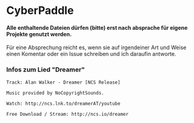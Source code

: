 # CyberPaddle
#### Alle enthaltende Dateien dürfen (bitte) erst nach absprache für eigene Projekte genutzt werden. 
Für eine Absprechung reicht es, wenn sie auf irgendeiner Art und Weise einen Komentar oder ein Issue schreiben und ich daraufin antworte.

### Infos zum Lied "Dreamer"
```
Track: Alan Walker - Dreamer [NCS Release] 

Music provided by NoCopyrightSounds.

Watch: http://ncs.lnk.to/dreamerAT/youtube

Free Download / Stream: http://ncs.io/dreamer
```

